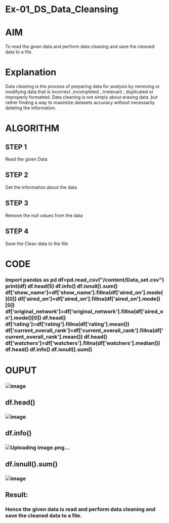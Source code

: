 # Ex-01_DS_Data_Cleansing
# AIM
To read the given data and perform data cleaning and save the cleaned data to a file.

# Explanation
Data cleaning is the process of preparing data for analysis by removing or modifying data that is incorrect ,incompleted , irrelevant , duplicated or improperly formatted. Data cleaning is not simply about erasing data ,but rather finding a way to maximize datasets accuracy without necessarily deleting the information.

# ALGORITHM
## STEP 1
Read the given Data

## STEP 2
Get the information about the data

## STEP 3
Remove the null values from the data

## STEP 4
Save the Clean data to the file

# CODE
### import pandas as pd df=pd.read_csv("/content/Data_set.csv") print(df) df.head(5) df.info() df.isnull().sum() df['show_name']=df['show_name'].fillna(df['aired_on'].mode()[0]) df['aired_on']=df['aired_on'].fillna(df['aired_on'].mode()[0]) df['original_network']=df['original_network'].fillna(df['aired_on'].mode()[0]) df.head() df['rating']=df['rating'].fillna(df['rating'].mean()) df['current_overall_rank']=df['current_overall_rank'].fillna(df['current_overall_rank'].mean()) df.head() df['watchers']=df['watchers'].fillna(df['watchers'].median()) df.head() df.info() df.isnull().sum()
# OUPUT
### ![image](https://user-images.githubusercontent.com/128350225/227574704-c04940a8-c955-4415-92b3-2648119ff954.png)
## df.head()
### ![image](https://user-images.githubusercontent.com/128350225/227574862-f25b54d9-4693-444e-81a5-fa752529df42.png)
## df.info()
### ![Uploading image.png…]()
## df.isnull().sum()
### ![image](https://user-images.githubusercontent.com/128350225/227575217-680a7e0f-503c-492f-8c4c-3254e4f58ea1.png)
## Result:
### Hence the given data is read and perform data cleaning and save the cleaned data to a file.
